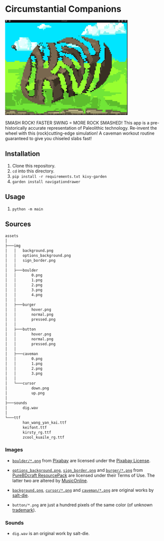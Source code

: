 # Circumstantial Companions

![Chisel Preview](./preview.gif)

SMASH ROCK!  FASTER SWING = MORE ROCK SMASHED! This app is a pre-historically accurate
representation of Paleolithic technology.  Re-invent the wheel with this (rock)cutting-edge
simulation! A caveman workout routine guaranteed to give you chiseled slabs fast!

## Installation

1. Clone this repository.
2. `cd` into this directory.
3. `pip install -r requirements.txt kivy-garden`
4. `garden install navigationdrawer`

## Usage

1. `python -m main`

## Sources

```
assets
│
├───img
│   │   background.png
│   │   options_background.png
│   │   sign_border.png
│   │
│   ├───boulder
│   │       0.png
│   │       1.png
│   │       2.png
│   │       3.png
│   │       4.png
│   │
│   ├───burger
│   │       hover.png
│   │       normal.png
│   │       pressed.png
│   │
│   ├───button
│   │       hover.png
│   │       normal.png
│   │       pressed.png
│   │
│   ├───caveman
│   │       0.png
│   │       1.png
│   │       2.png
│   │       3.png
│   │
│   └───cursor
│           down.png
│           up.png
│
├───sounds
│       dig.wav
│
└───ttf
        han_wang_yan_kai.ttf
        keifont.ttf
        kirsty_rg.ttf
        zcool_kuaile_rg.ttf
```

### Images

- [`boulder/*.png`][boulder-dir] from [Pixabay][pixabay-url] are licensed under the [Pixabay License][pixabay-license-url].

- [`options_background.png`][img-dir], [`sign_border.png`][img-dir] and [`burger/*.png`][burger-dir] from [PureBDcraft ResourcePack][bdcraft-url] are licensed under their Terms of Use. The latter two are altered by [MusicOnline][musiconline-github].

- [`background.png`][img-dir], [`cursor/*.png`][cursor-dir] and [`caveman/*.png`][caveman-dir] are original works by [salt-die][salt-die-github].

- `button/*.png` are just a hundred pixels of the same color (of unknown [trademark][trademark-url]).

[boulder-dir]: ./assets/img/boulder
[pixabay-url]: https://pixabay.com/
[pixabay-license-url]: https://pixabay.com/service/license/

[img-dir]: ./assets/img
[burger-dir]: ./assets/img/burger
[bdcraft-url]: https://bdcraft.net/downloads/purebdcraft-minecraft/
[musiconline-github]: https://github.com/MusicOnline

[cursor-dir]: ./assets/img/cursor
[caveman-dir]: ./assets/img/caveman
[salt-die-github]: https://github.com/salt-die

[button-dir]: ./assets/img/button
[trademark-url]: https://en.wikipedia.org/wiki/Colour_trade_mark

### Sounds

- `dig.wav` is an original work by salt-die.